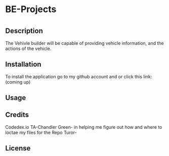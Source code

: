 # BE-Projects
# <Vehicle Builder>

## Description

The Vehivle builder will be capable of providing vehicle information, and  the actions of the vehicle.


## Installation

To install the application go to my github account and or click this link: (coming up)

## Usage


   
## Credits

Codedex.io
TA-Chandler Green- in helping me figure out how and where to loctae my files for the Repo
Turor- 

## License

